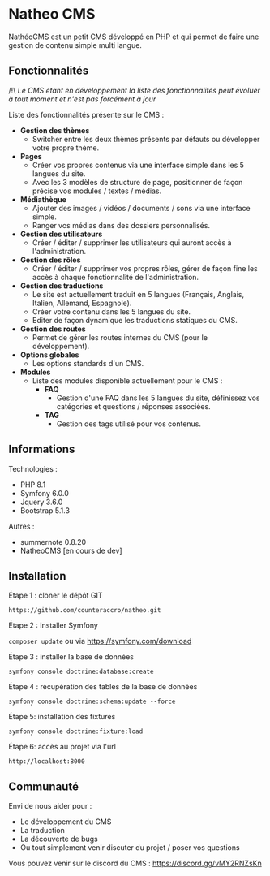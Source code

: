 # Natheo CMS

NathéoCMS est un petit CMS développé en PHP et qui permet de faire une gestion de contenu simple multi langue.

Fonctionnalités
- 

/!\ *Le CMS étant en développement la liste des fonctionnalités peut évoluer à tout moment et n'est pas forcément à jour*

Liste des fonctionnalités présente sur le CMS :
- **Gestion des thèmes**
  - Switcher entre les deux thèmes présents par défauts ou développer votre propre thème.
- **Pages**
  - Créer vos propres contenus via une interface simple dans les 5 langues du site.
  - Avec les 3 modèles de structure de page, positionner de façon précise vos modules / textes / médias. 
- **Médiathèque**
  - Ajouter des images / vidéos / documents / sons via une interface simple.
  - Ranger vos médias dans des dossiers personnalisés.
- **Gestion des utilisateurs**
  - Créer / éditer / supprimer les utilisateurs qui auront accès à l'administration.
- **Gestion des rôles**
  - Créer / éditer / supprimer vos propres rôles, gérer de façon fine les accès à chaque fonctionnalité de l'administration.
- **Gestion des traductions**
  - Le site est actuellement traduit en 5 langues (Français, Anglais, Italien, Allemand, Espagnole).
  - Créer votre contenu dans les 5 langues du site.
  - Editer de façon dynamique les traductions statiques du CMS.
- **Gestion des routes**
  - Permet de gérer les routes internes du CMS (pour le développement).
- **Options globales**
  - Les options standards d'un CMS.
- **Modules**
  - Liste des modules disponible actuellement pour le CMS :
    - **FAQ**
      - Gestion d'une FAQ dans les 5 langues du site, définissez vos catégories et questions / réponses associées.
    - **TAG**
      - Gestion des tags utilisé pour vos contenus.


Informations
-
Technologies :
 - PHP 8.1
 - Symfony 6.0.0
 - Jquery 3.6.0
 - Bootstrap 5.1.3
 
Autres :
 - summernote 0.8.20
 - NatheoCMS [en cours de dev]

Installation
-

Étape 1 : cloner le dépôt GIT

`https://github.com/counteraccro/natheo.git`

Étape 2 : Installer Symfony

`composer update` ou via https://symfony.com/download

Étape 3 : installer la base de données

`symfony console doctrine:database:create`

Étape 4 : récupération des tables de la base de données

`symfony console doctrine:schema:update --force`

Étape 5: installation des fixtures

`symfony console doctrine:fixture:load`

Étape 6: accès au projet via l'url

`http://localhost:8000`

Communauté
-

Envi de nous aider pour :
- Le développement du CMS
- La traduction
- La découverte de bugs
- Ou tout simplement venir discuter du projet / poser vos questions

Vous pouvez venir sur le discord du CMS : https://discord.gg/vMY2RNZsKn